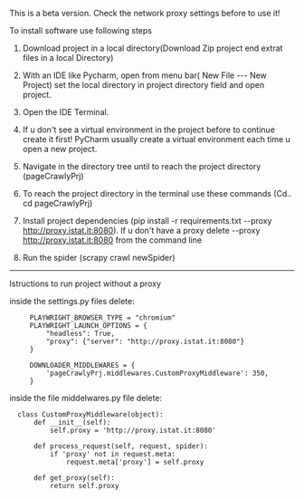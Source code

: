 This is a beta version.
Check the network proxy settings before to use it!

To install software use following steps
1.	Download project in a local directory(Download Zip project end extrat files in a local Directory)
2.	With an IDE like Pycharm, open from menu bar( New File --- New Project) set the local directory in project directory field and open project.
3.	Open the IDE Terminal.
   
4.	If u don't see a virtual environment in the project before to continue create it first! PyCharm usually create a virtual environment each time u open a new project.
  
5.	Navigate in the directory tree until to reach the project directory (pageCrawlyPrj)
6.	To reach the project directory in the terminal use these commands (Cd..  cd pageCrawlyPrj)
7.	Install project dependencies (pip install  -r requirements.txt --proxy http://proxy.istat.it:8080). If u don't have a proxy delete  --proxy http://proxy.istat.it:8080 from the command line
8.	Run the spider (scrapy crawl newSpider)



*********************************************************************
Istructions to run project without a proxy


inside the settings.py files delete:

         PLAYWRIGHT_BROWSER_TYPE = "chromium"
         PLAYWRIGHT_LAUNCH_OPTIONS = {
             "headless": True,
             "proxy": {"server": "http://proxy.istat.it:8080"}
         }
         
         DOWNLOADER_MIDDLEWARES = {
             'pageCrawlyPrj.middlewares.CustomProxyMiddleware': 350,
         }


inside the file middelwares.py file delete:

      class CustomProxyMiddleware(object):
          def __init__(self):
              self.proxy = 'http://proxy.istat.it:8080'
      
          def process_request(self, request, spider):
              if 'proxy' not in request.meta:
                  request.meta['proxy'] = self.proxy
      
          def get_proxy(self):
              return self.proxy


